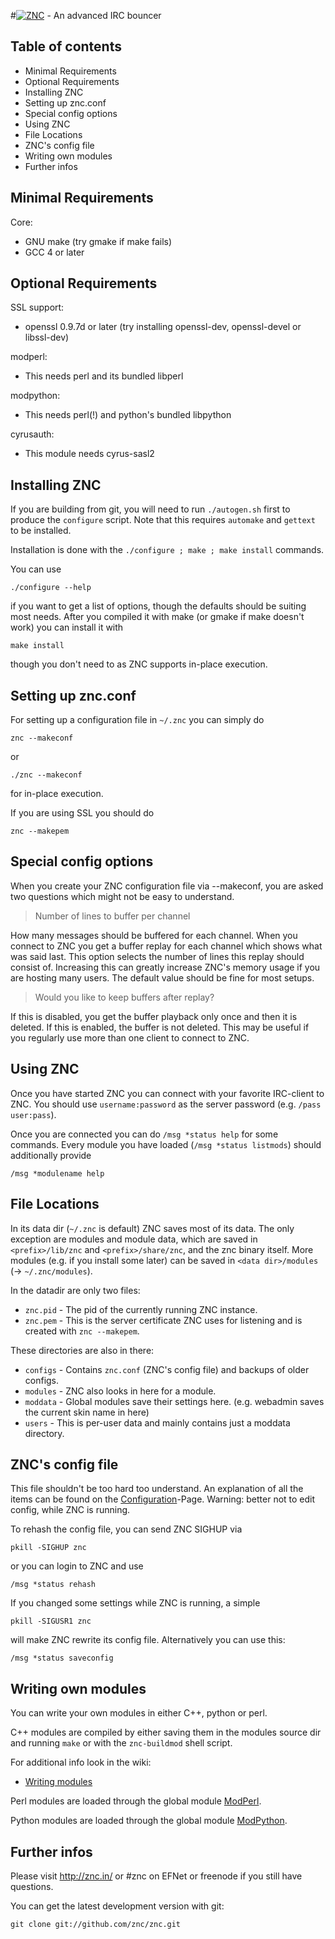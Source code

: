#[![ZNC](http://wiki.znc.in/resources/assets/wiki.png)](http://znc.in) - An advanced IRC bouncer

## Table of contents

- Minimal Requirements
- Optional Requirements
- Installing ZNC
- Setting up znc.conf
- Special config options
- Using ZNC
- File Locations
- ZNC's config file
- Writing own modules
- Further infos

## Minimal Requirements

Core:

 - GNU make (try gmake if make fails)
 - GCC 4 or later

## Optional Requirements

SSL support:

 - openssl 0.9.7d or later (try installing openssl-dev, openssl-devel or
   libssl-dev)

modperl:

 - This needs perl and its bundled libperl

modpython:

 - This needs perl(!) and python's bundled libpython

cyrusauth:

 - This module needs cyrus-sasl2

## Installing ZNC

If you are building from git, you will need to run `./autogen.sh` first to produce the `configure` script.
Note that this requires `automake` and `gettext` to be installed.

Installation is done with the `./configure ; make ; make install` commands.

You can use

	./configure --help

if you want to get a list of options, though the defaults should be suiting
most needs. After you compiled it with make (or gmake if make doesn't work) you
can install it with

	make install

though you don't need to as ZNC supports in-place execution.

## Setting up znc.conf

For setting up a configuration file in `~/.znc` you can simply do

	znc --makeconf

or

	./znc --makeconf

for in-place execution.

If you are using SSL you should do

	znc --makepem

## Special config options

When you create your ZNC configuration file via --makeconf, you are asked two
questions which might not be easy to understand.

> Number of lines to buffer per channel

How many messages should be buffered for each channel. When you connect to ZNC
you get a buffer replay for each channel which shows what was said last. This
option selects the number of lines this replay should consist of. Increasing
this can greatly increase ZNC's memory usage if you are hosting many users.
The default value should be fine for most setups.

> Would you like to keep buffers after replay?

If this is disabled, you get the buffer playback only once and then it is
deleted. If this is enabled, the buffer is not deleted. This may be useful if
you regularly use more than one client to connect to ZNC.

## Using ZNC

Once you have started ZNC you can connect with your favorite IRC-client to ZNC.
You should use `username:password` as the server password (e.g. `/pass user:pass`).

Once you are connected you can do `/msg *status help` for some commands.
Every module you have loaded (`/msg *status listmods`) should additionally provide
	
	/msg *modulename help

## File Locations

In its data dir (`~/.znc` is default) ZNC saves most of its data. The only
exception are modules and module data, which are saved in `<prefix>/lib/znc`
and `<prefix>/share/znc`, and the znc binary itself.
More modules (e.g. if you install some later) can be saved in
`<data dir>/modules` (-> `~/.znc/modules`).

In the datadir are only two files:

- `znc.pid` - The pid of the currently running ZNC instance.
- `znc.pem` - This is the server certificate ZNC uses for listening and is created
 with `znc --makepem`.

These directories are also in there:

- `configs` - Contains `znc.conf` (ZNC's config file) and backups of older configs.
- `modules` - ZNC also looks in here for a module.
- `moddata` - Global modules save their settings here.
  (e.g. webadmin saves the current skin name in here)
- `users`   - This is per-user data and mainly contains just a moddata directory.

## ZNC's config file

This file shouldn't be too hard too understand. An explanation of all the
items can be found on the [Configuration](http://wiki.znc.in/Configuration)-Page.
Warning: better not to edit config, while ZNC is running.

To rehash the config file, you can send ZNC SIGHUP via
	
	pkill -SIGHUP znc
	
or you can login to ZNC and use

	/msg *status rehash

If you changed some settings while ZNC is running, a simple

	pkill -SIGUSR1 znc
	
will make ZNC rewrite its config file. Alternatively you can use this:

	/msg *status saveconfig

## Writing own modules

You can write your own modules in either C++, python or perl.

C++ modules are compiled by either saving them in the modules source dir and
running `make` or with the `znc-buildmod` shell script.

For additional info look in the wiki:

- [Writing modules](http://wiki.znc.in/Writing_modules)

Perl modules are loaded through the global module [ModPerl](http://wiki.znc.in/Modperl).

Python modules are loaded through the global module [ModPython](http://wiki.znc.in/Modpython).

## Further infos

Please visit http://znc.in/ or #znc on EFNet or freenode if you still have questions.

You can get the latest development version with git:

	git clone git://github.com/znc/znc.git

